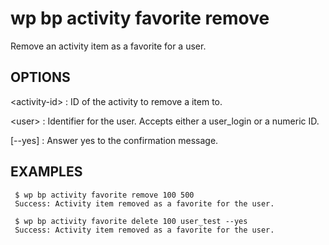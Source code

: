 # wp bp activity favorite remove

Remove an activity item as a favorite for a user.

## OPTIONS

&lt;activity-id&gt;
: ID of the activity to remove a item to.

&lt;user&gt;
: Identifier for the user. Accepts either a user_login or a numeric ID.

[--yes]
: Answer yes to the confirmation message.

## EXAMPLES

     $ wp bp activity favorite remove 100 500
     Success: Activity item removed as a favorite for the user.

     $ wp bp activity favorite delete 100 user_test --yes
     Success: Activity item removed as a favorite for the user.
